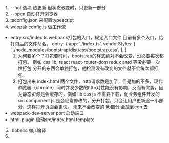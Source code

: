 1. --hot 选项 热更新
  但状态改变时，只更新一部分
2. --open 自动打开浏览器
3. tsconfig.json 来配置typescript
4. webpak.config.js 做工作流
  - entry src/index.ts webpack打包的入口，规定入口文件
    目前有多个入口，给打包后的文件命名，
    entry: {
      app: './index.ts',
      vendorStyles: [
        '../node_modules/bootstrap/dist/css/bootstrap.css',
      ],
    }
    1. 为何要多个？打包要时间，bootstrap的样式绝对不会改变，没必要每次都打包。
    例如 css lib, react react-router-dom redux antd 等没必要一次性打包
    分开的东西会单独打包，他检测没有改变的文件就不会每次都打包。
    2. 打包出来 index.html 两个文件，http请求数是加了，但是加的不多，现代浏览器（chrome）同时并发少数的http对性能没有影响，反而有优势，因为静态资源是会缓存的，例如 lib css js 不需要下载，而业务组件开发的src component js 是会经常修改的，分开打包，只会让用户更新这一小部分，这样打开页面会更快。
    未来不会改变的 lib部分 会放到cdn 去
  - webpack-dev-server port  启动端口
  - html-plugin 启动src/index.html  template
5. .babelrc 做js编译
6. 


